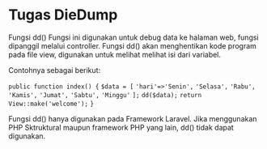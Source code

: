 # Tugas DieDump

Fungsi dd()
Fungsi ini digunakan untuk debug data ke halaman web, fungsi dipanggil melalui controller. Fungsi dd() akan menghentikan kode program pada file view, digunakan untuk melihat melihat isi dari variabel.

Contohnya sebagai berikut:

`public function index() {`
    `$data = [`
        `'hari'=>'Senin',`
              `'Selasa',`
              `'Rabu',`
              `'Kamis',`
              `'Jumat',`
              `'Sabtu',`
              `'Minggu'`
    `];`
    `dd($data);`
    `return View::make('welcome');`
 `}`

Fungsi dd() hanya digunakan pada Framework Laravel. Jika menggunakan PHP Sktruktural maupun framework PHP yang lain, dd() tidak dapat digunakan.
